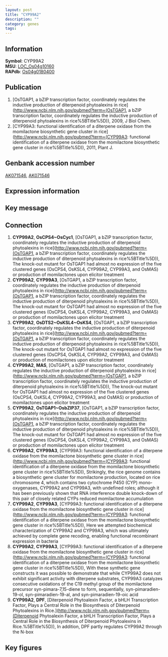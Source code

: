 ```yaml
---
layout: post
title: "CYP99A2"
description: ""
category: genes
tags: 
---
```


## Information
__Symbol__: CYP99A2  
__MSU__: [LOC_Os04g10160](http://rice.plantbiology.msu.edu/cgi-bin/ORF_infopage.cgi?orf=LOC_Os04g10160)  
__RAPdb__: [Os04g0180400](http://rapdb.dna.affrc.go.jp/viewer/gbrowse_details/irgsp1?name=Os04g0180400)  

## Publication
1. [OsTGAP1, a bZIP transcription factor, coordinately regulates the inductive production of diterpenoid phytoalexins in rice](http://www.ncbi.nlm.nih.gov/pubmed?term=(OsTGAP1, a bZIP transcription factor, coordinately regulates the inductive production of diterpenoid phytoalexins in rice%5BTitle%5D)), 2009, J Biol Chem.
2. [CYP99A3: functional identification of a diterpene oxidase from the momilactone biosynthetic gene cluster in rice](http://www.ncbi.nlm.nih.gov/pubmed?term=(CYP99A3: functional identification of a diterpene oxidase from the momilactone biosynthetic gene cluster in rice%5BTitle%5D)), 2011, Plant J.

## Genbank accession number
[AK071546](http://www.ncbi.nlm.nih.gov/nuccore/AK071546), [AK071546](http://www.ncbi.nlm.nih.gov/nuccore/AK071546)

## Expression information

## Key message

## Connection
1. __CYP99A2__, __OsCPS4~OsCyc1__, [OsTGAP1, a bZIP transcription factor, coordinately regulates the inductive production of diterpenoid phytoalexins in rice](http://www.ncbi.nlm.nih.gov/pubmed?term=(OsTGAP1, a bZIP transcription factor, coordinately regulates the inductive production of diterpenoid phytoalexins in rice%5BTitle%5D)),  The knock-out mutant for OsTGAP1 had almost no expression of the five clustered genes (OsCPS4, OsKSL4, CYP99A2, CYP99A3, and OsMAS) or production of momilactones upon elicitor treatment
2. __CYP99A2__, __CYP99A3__, [OsTGAP1, a bZIP transcription factor, coordinately regulates the inductive production of diterpenoid phytoalexins in rice](http://www.ncbi.nlm.nih.gov/pubmed?term=(OsTGAP1, a bZIP transcription factor, coordinately regulates the inductive production of diterpenoid phytoalexins in rice%5BTitle%5D)),  The knock-out mutant for OsTGAP1 had almost no expression of the five clustered genes (OsCPS4, OsKSL4, CYP99A2, CYP99A3, and OsMAS) or production of momilactones upon elicitor treatment
3. __CYP99A2__, __OsDTS2~OsKSL4~OsKS4__, [OsTGAP1, a bZIP transcription factor, coordinately regulates the inductive production of diterpenoid phytoalexins in rice](http://www.ncbi.nlm.nih.gov/pubmed?term=(OsTGAP1, a bZIP transcription factor, coordinately regulates the inductive production of diterpenoid phytoalexins in rice%5BTitle%5D)),  The knock-out mutant for OsTGAP1 had almost no expression of the five clustered genes (OsCPS4, OsKSL4, CYP99A2, CYP99A3, and OsMAS) or production of momilactones upon elicitor treatment
4. __CYP99A2__, __MAS__, [OsTGAP1, a bZIP transcription factor, coordinately regulates the inductive production of diterpenoid phytoalexins in rice](http://www.ncbi.nlm.nih.gov/pubmed?term=(OsTGAP1, a bZIP transcription factor, coordinately regulates the inductive production of diterpenoid phytoalexins in rice%5BTitle%5D)),  The knock-out mutant for OsTGAP1 had almost no expression of the five clustered genes (OsCPS4, OsKSL4, CYP99A2, CYP99A3, and OsMAS) or production of momilactones upon elicitor treatment
5. __CYP99A2__, __OsTGAP1~OsbZIP37__, [OsTGAP1, a bZIP transcription factor, coordinately regulates the inductive production of diterpenoid phytoalexins in rice](http://www.ncbi.nlm.nih.gov/pubmed?term=(OsTGAP1, a bZIP transcription factor, coordinately regulates the inductive production of diterpenoid phytoalexins in rice%5BTitle%5D)),  The knock-out mutant for OsTGAP1 had almost no expression of the five clustered genes (OsCPS4, OsKSL4, CYP99A2, CYP99A3, and OsMAS) or production of momilactones upon elicitor treatment
6. __CYP99A2__, __CYP99A3__, [CYP99A3: functional identification of a diterpene oxidase from the momilactone biosynthetic gene cluster in rice](http://www.ncbi.nlm.nih.gov/pubmed?term=(CYP99A3: functional identification of a diterpene oxidase from the momilactone biosynthetic gene cluster in rice%5BTitle%5D)),  Strikingly, the rice genome contains a biosynthetic gene cluster for momilactone production, located on rice chromosome 4, which contains two cytochrome P450 (CYP) mono-oxygenases, CYP99A2 and CYP99A3, with undefined roles; although it has been previously shown that RNA interference double knock-down of this pair of closely related CYPs reduced momilactone accumulation
7. __CYP99A2__, __CYP99A3__, [CYP99A3: functional identification of a diterpene oxidase from the momilactone biosynthetic gene cluster in rice](http://www.ncbi.nlm.nih.gov/pubmed?term=(CYP99A3: functional identification of a diterpene oxidase from the momilactone biosynthetic gene cluster in rice%5BTitle%5D)),  Here we attempted biochemical characterization of CYP99A2 and CYP99A3, which was ultimately achieved by complete gene recoding, enabling functional recombinant expression in bacteria
8. __CYP99A2__, __CYP99A3__, [CYP99A3: functional identification of a diterpene oxidase from the momilactone biosynthetic gene cluster in rice](http://www.ncbi.nlm.nih.gov/pubmed?term=(CYP99A3: functional identification of a diterpene oxidase from the momilactone biosynthetic gene cluster in rice%5BTitle%5D)),  With these synthetic gene constructs it was possible to demonstrate that while CYP99A2 does not exhibit significant activity with diterpene substrates, CYP99A3 catalyzes consecutive oxidations of the C19 methyl group of the momilactone precursor syn-pimara-7,15-diene to form, sequentially, syn-pimaradien-19-ol, syn-pimaradien-19-al, and syn-pimaradien-19-oic acid
9. __CYP99A2__, __DPF__, [Diterpenoid Phytoalexin Factor, a bHLH Transcription Factor, Plays a Central Role in the Biosynthesis of Diterpenoid Phytoalexins in Rice.](http://www.ncbi.nlm.nih.gov/pubmed?term=(Diterpenoid Phytoalexin Factor, a bHLH Transcription Factor, Plays a Central Role in the Biosynthesis of Diterpenoid Phytoalexins in Rice.%5BTitle%5D)),  In addition, DPF partly regulates CYP99A2 through the N-box

## Key figures


